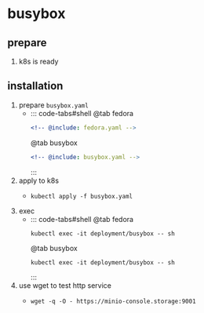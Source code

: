 # busybox

## prepare

1. k8s is ready

## installation

1. prepare `busybox.yaml`
    * ::: code-tabs#shell
      @tab fedora
      ```yaml
      <!-- @include: fedora.yaml -->
      ```
      @tab busybox
      ```yaml
      <!-- @include: busybox.yaml -->
      ```
      :::
2. apply to k8s
    * ```shell
      kubectl apply -f busybox.yaml
      ```
3. exec
    * ::: code-tabs#shell
      @tab fedora
      ```shell
      kubectl exec -it deployment/busybox -- sh
      ```
      @tab busybox
      ```shell
      kubectl exec -it deployment/busybox -- sh
      ```
      :::
4. use wget to test http service
    * ```shell
      wget -q -O - https://minio-console.storage:9001
      ```